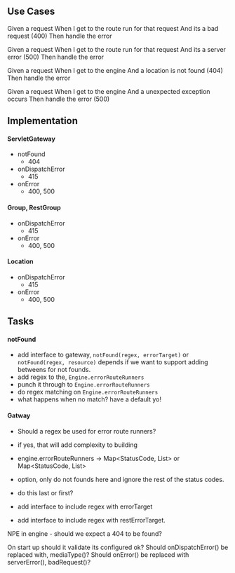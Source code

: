 ## Use Cases

Given a request
When I get to the route run for that request
And its a bad request (400)
Then handle the error

Given a request
When I get to the route run for that request
And its a server error (500)
Then handle the error

Given a request
When I get to the engine
And a location is not found (404)
Then handle the error

Given a request
When I get to the engine
And a unexpected exception occurs
Then handle the error (500)

## Implementation

#### ServletGateway

 - notFound
    - 404
 - onDispatchError
    - 415
 - onError
    - 400, 500
    
#### Group, RestGroup

 - onDispatchError
    - 415
 - onError
     - 400, 500
     
#### Location

- onDispatchError
    - 415
 - onError
     - 400, 500 
     
     
## Tasks

#### notFound
 - add interface to gateway, `notFound(regex, errorTarget)` or `notFound(regex, resource)`
   depends if we want to support adding betweens for not founds.
 - add regex to the, `Engine.errorRouteRunners`
 - punch it through to `Engine.errorRouteRunners`
 - do regex matching on `Engine.errorRouteRunners`
 - what happens when no match? have a default yo!
 

#### Gatway
 - Should a regex be used for error route runners?
 - if yes, that will add complexity to building
 - engine.errorRouteRunners -> Map<StatusCode, List<RouteRunner>> 
   or Map<StatusCode, List<Location>>
 - option, only do not founds here and ignore the rest of the status codes.
 - do this last or first?
  
 - add interface to include regex with errorTarget
 - add interface to include regex with restErrorTarget.
 
 
 NPE in engine - should we expect a 404 to be found?
 
 On start up should it validate its configured ok?
 Should onDispatchError() be replaced with, mediaType()?
 Should onError() be replaced with serverError(), badRequest()?
 
 

  
    